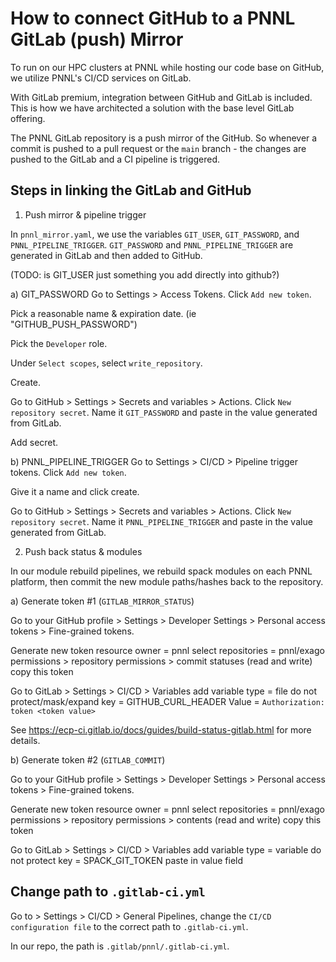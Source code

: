 # How to connect GitHub to a PNNL GitLab (push) Mirror

To run on our HPC clusters at PNNL while hosting our code base on GitHub, we utilize PNNL's CI/CD services on GitLab. 

With GitLab premium, integration between GitHub and GitLab is included. This is how we have architected a solution with the base level GitLab offering. 

The PNNL GitLab repository is a push mirror of the GitHub. So whenever a commit is pushed to a pull request or the `main` branch - the changes are pushed to the GitLab and a CI pipeline is triggered.

## Steps in linking the GitLab and GitHub

1. Push mirror & pipeline trigger

In `pnnl_mirror.yaml`, we use the variables `GIT_USER`, `GIT_PASSWORD`, and `PNNL_PIPELINE_TRIGGER`. `GIT_PASSWORD` and `PNNL_PIPELINE_TRIGGER` are generated in GitLab and then added to GitHub.

(TODO: is GIT_USER just something you add directly into github?)

a) GIT_PASSWORD
Go to Settings > Access Tokens. Click `Add new token`.

Pick a reasonable name & expiration date. (ie "GITHUB_PUSH_PASSWORD")

Pick the `Developer` role.

Under `Select scopes`, select `write_repository`.

Create.

Go to GitHub > Settings > Secrets and variables > Actions. Click `New repository secret`.
Name it `GIT_PASSWORD` and paste in the value generated from GitLab.

Add secret.

b) PNNL_PIPELINE_TRIGGER
Go to Settings > CI/CD > Pipeline trigger tokens. Click `Add new token`.

Give it a name and click create. 

Go to GitHub > Settings > Secrets and variables > Actions. Click `New repository secret`.
Name it `PNNL_PIPELINE_TRIGGER` and paste in the value generated from GitLab.

2. Push back status & modules

In our module rebuild pipelines, we rebuild spack modules on each PNNL platform, then commit the new module paths/hashes back to the repository. 

a) Generate token #1 (`GITLAB_MIRROR_STATUS`)

Go to your GitHub profile > Settings > Developer Settings > Personal access tokens > Fine-grained tokens.

Generate new token 
	resource owner = pnnl
	select repositories = pnnl/exago
	permissions > repository permissions > commit statuses (read and write)
	copy this token

Go to GitLab > Settings > CI/CD > Variables
	add variable
	type = file
	do not protect/mask/expand
	key = GITHUB_CURL_HEADER
	Value = `Authorization: token <token value>`

See https://ecp-ci.gitlab.io/docs/guides/build-status-gitlab.html for more details.

b) Generate token #2 (`GITLAB_COMMIT`)

Go to your GitHub profile > Settings > Developer Settings > Personal access tokens > Fine-grained tokens.

Generate new token 
	resource owner = pnnl
	select repositories = pnnl/exago
	permissions > repository permissions > contents (read and write)
	copy this token

Go to GitLab > Settings > CI/CD > Variables
		add variable
		type = variable
		do not protect
		key = SPACK_GIT_TOKEN
		paste in value field


## Change path to `.gitlab-ci.yml`

Go to > Settings > CI/CD > General Pipelines, change the `CI/CD configuration file` to the correct path to `.gitlab-ci.yml`.

In our repo, the path is `.gitlab/pnnl/.gitlab-ci.yml`.